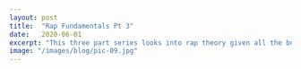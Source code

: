```yaml
---
layout: post
title:  "Rap Fundamentals Pt 3"
date:   2020-06-01
excerpt: "This three part series looks into rap theory given all the books written on this subject are based around songwriting which is the same thing but pretty boring to read."
image: "/images/blog/pic-09.jpg"
---
```

